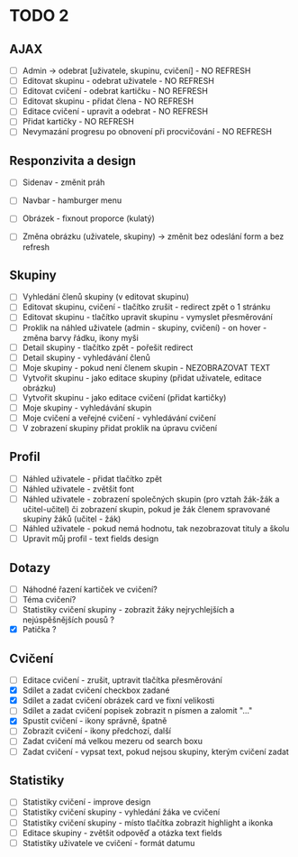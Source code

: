 # TODO 2

## AJAX
- [ ] Admin -> odebrat [uživatele, skupinu, cvičení] - NO REFRESH
- [ ] Editovat skupinu - odebrat uživatele - NO REFRESH
- [ ] Editovat cvičení - odebrat kartičku - NO REFRESH
- [ ] Editovat skupinu - přidat člena - NO REFRESH
- [ ] Editace cvičení - upravit a odebrat - NO REFRESH
- [ ] Přidat kartičky - NO REFRESH
- [ ] Nevymazání progresu po obnovení při procvičování - NO REFRESH

## Responzivita a design
- [ ] Sidenav - změnit práh
- [ ] Navbar - hamburger menu
- [ ] Obrázek - fixnout proporce (kulatý)
- [ ] Změna obrázku (uživatele, skupiny) -> změnit bez odeslání form a bez refresh


## Skupiny
- [ ] Vyhledání členů skupiny (v editovat skupinu)
- [ ] Editovat skupinu, cvičení - tlačítko zrušit - redirect zpět o 1 stránku
- [ ] Editovat skupinu - tlačítko upravit skupinu - vymyslet přesměrování
- [ ] Proklik na náhled uživatele (admin - skupiny, cvičení) - on hover - změna barvy řádku, ikony myši
- [ ] Detail skupiny - tlačítko zpět - pořešit redirect
- [ ] Detail skupiny - vyhledávání členů
- [ ] Moje skupiny - pokud není členem skupin - NEZOBRAZOVAT TEXT
- [ ] Vytvořit skupinu - jako editace skupiny (přidat uživatele, editace obrázku)
- [ ] Vytvořit skupinu - jako editace cvičení (přidat kartičky)
- [ ] Moje skupiny - vyhledávání skupin
- [ ] Moje cvičení a veřejné cvičení - vyhledávání cvičení
- [ ] V zobrazení skupiny přidat proklik na úpravu cvičení

## Profil
- [ ] Náhled uživatele - přidat tlačítko zpět
- [ ] Náhled uživatele - zvětšit font
- [ ] Náhled uživatele - zobrazení společných skupin (pro vztah žák-žák a učitel-učitel) či zobrazení skupin, pokud je žák členem spravované skupiny žáků (učitel - žák)
- [ ] Náhled uživatele - pokud nemá hodnotu, tak nezobrazovat tituly a školu
- [ ] Upravit můj profil - text fields design

## Dotazy
- [ ] Náhodné řazení kartiček ve cvičení?
- [ ] Téma cvičení?
- [ ] Statistiky cvičení skupiny - zobrazit žáky nejrychlejších a nejúspěšnějších pousů ?
- [X] Patička ?

## Cvičení
- [ ] Editace cvičení - zrušit, uptravit tlačítka přesměrování
- [X] Sdílet a zadat cvičení checkbox zadané
- [X] Sdílet a zadat cvičení obrázek card ve fixní velikosti
- [ ] Sdílet a zadat cvičení popisek zobrazit n písmen a zalomit "..." 
- [X] Spustit cvičení - ikony správně, špatně
- [ ] Zobrazit cvičení - ikony předchozí, další
- [ ] Zadat cvičení má velkou mezeru od search boxu
- [ ] Zadat cvičení - vypsat text, pokud nejsou skupiny, kterým cvičení zadat

## Statistiky
- [ ] Statistiky cvičení - improve design
- [ ] Statistiky cvičení skupiny - vyhledání žáka ve cvičení
- [ ] Statistiky cvičení skupiny - místo tlačítka zobrazit highlight a ikonka
- [ ] Editace skupiny - zvětšit odpověď a otázka text fields
- [ ] Statistiky uživatele ve cvičení - formát datumu
